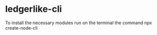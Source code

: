 # ledgerlike-cli
To install the necessary modules run on the terminal the command
npx create-node-cli
